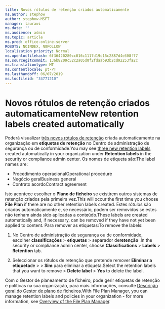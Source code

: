 ```yaml
---
title: Novos rótulos de retenção criados automaticamente
ms.author: stephow
author: stephow-MSFT
manager: laurawi
ms.date: ''
ms.audience: admin
ms.topic: article
ms.prod: office-online-server
ROBOTS: NOINDEX, NOFOLLOW
localization_priority: Normal
ms.openlocfilehash: 6f36420280cc016c1117d19c15c2887d4e308f77
ms.sourcegitcommit: 136b8209c52c2a05d0f2fdaab93b2cd92253fa2c
ms.translationtype: MT
ms.contentlocale: pt-PT
ms.lasthandoff: 06/07/2019
ms.locfileid: "34771210"
---
```

# <a name="new-retention-labels-created-automatically"></a><span data-ttu-id="0c24a-102">Novos rótulos de retenção criados automaticamente</span><span class="sxs-lookup"><span data-stu-id="0c24a-102">New retention labels created automatically</span></span>

<span data-ttu-id="0c24a-103">Poderá visualizar [três novos rótulos de retenção](https://docs.microsoft.com/office365/securitycompliance/file-plan-manager#default-retention-labels-and-label-policy) criada automaticamente na organização em **etiquetas de retenção** no Centro de administração de segurança ou de conformidade.</span><span class="sxs-lookup"><span data-stu-id="0c24a-103">You may see [three new retention labels](https://docs.microsoft.com/office365/securitycompliance/file-plan-manager#default-retention-labels-and-label-policy) created automatically in your organization under **Retention labels** in the security or compliance admin center.</span></span> <span data-ttu-id="0c24a-104">Os nomes de etiqueta são:</span><span class="sxs-lookup"><span data-stu-id="0c24a-104">The label names are:</span></span>

- <span data-ttu-id="0c24a-105">Procedimento operacional</span><span class="sxs-lookup"><span data-stu-id="0c24a-105">Operational procedure</span></span>
- <span data-ttu-id="0c24a-106">Negócio geral</span><span class="sxs-lookup"><span data-stu-id="0c24a-106">Business general</span></span>
- <span data-ttu-id="0c24a-107">Contrato acordo</span><span class="sxs-lookup"><span data-stu-id="0c24a-107">Contract agreement</span></span>

<span data-ttu-id="0c24a-108">Isto acontece escolher o **Plano de ficheiro** se existirem outros sistemas de retenção criados pela primeira vez.</span><span class="sxs-lookup"><span data-stu-id="0c24a-108">This will occur the first time you choose **File Plan** if there are no other retention labels created.</span></span> <span data-ttu-id="0c24a-109">Estes rótulos são criados automaticamente e, se necessário, podem ser removidos se estes não tenham ainda sido aplicadas a conteúdo.</span><span class="sxs-lookup"><span data-stu-id="0c24a-109">These labels are created automatically and, if necessary, can be removed if they have not yet been applied to content.</span></span> <span data-ttu-id="0c24a-110">Para remover as etiquetas:</span><span class="sxs-lookup"><span data-stu-id="0c24a-110">To remove the labels:</span></span>

1. <span data-ttu-id="0c24a-111">No Centro de administração de segurança ou de conformidade, escolher **classificações** > **etiquetas** > separador de**retenção** .</span><span class="sxs-lookup"><span data-stu-id="0c24a-111">In the security or compliance admin center, choose **Classifications** > **Labels** > **Retention** tab.</span></span>

1. <span data-ttu-id="0c24a-112">Seleccionar os rótulos de retenção que pretende remover **Eliminar a etiqueta**de > > **Sim** para eliminar a etiqueta.</span><span class="sxs-lookup"><span data-stu-id="0c24a-112">Select the retention labels that you want to remove > **Delete label** > **Yes** to delete the label.</span></span>

<span data-ttu-id="0c24a-113">Com o Gestor de planeamento de ficheiro, pode gerir etiquetas de retenção e políticas na sua organização, para mais informações, consulte [Descrição geral do Gestor de plano de ficheiros](https://docs.microsoft.com/office365/securitycompliance/file-plan-manager).</span><span class="sxs-lookup"><span data-stu-id="0c24a-113">With File Plan Manager, you can manage retention labels and policies in your organization - for more information, see [Overview of the File Plan Manager](https://docs.microsoft.com/office365/securitycompliance/file-plan-manager).</span></span>